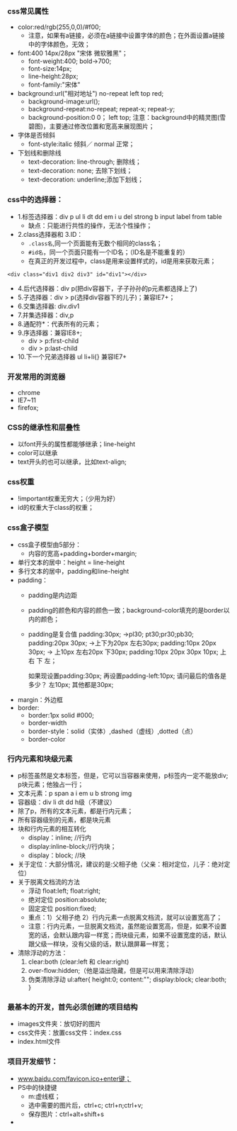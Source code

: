 ### css常见属性
- color:red/rgb(255,0,0)/#f00;
    + 注意，如果有a链接，必须在a链接中设置字体的颜色；在外面设置a链接中的字体颜色，无效；
- font:400 14px/28px "宋体 微软雅黑"；
    + font-weight:400; bold->700;
    + font-size:14px;
    + line-height:28px;
    + font-family:"宋体"
- background:url("相对地址") no-repeat left top red;
    + background-image:url();
    + background-repeat:no-repeat; repeat-x; repeat-y;
    + background-position:0 0； left top;
    注意：background中的精灵图(雪碧图)，主要通过修改位置和宽高来展现图片；
- 字体是否倾斜
    + font-style:italic 倾斜／ normal 正常；
- 下划线和删除线
   + text-decoration: line-through; 删除线；
   + text-decoration: none; 去除下划线；
   + text-decoration: underline;添加下划线；
   
### css中的选择器：
- 1.标签选择器：div p ul li dt dd em i u del strong b input label from table
    + 缺点：只能进行共性的操作，无法个性操作；
- 2.class选择器和 3.ID：
    + `.class名`,同一个页面能有无数个相同的class名；
    + `#id名`，同一个页面只能有一个ID名；（ID名是不能重复的）
    + 在真正的开发过程中，class是用来设置样式的，id是用来获取元素；
```
<div class="div1 div2 div3" id="div1"></div>
```
- 4.后代选择器：div p(把div容器下，子子孙孙的p元素都选择上了)
- 5.子选择器：div > p(选择div容器下的儿子)；兼容IE7+；
- 6.交集选择器: div.div1
- 7.并集选择器：div,p
- 8.通配符*：代表所有的元素；
- 9.序选择器：兼容IE8+;
    + div > p:first-child
    + div > p:last-child
- 10.下一个兄弟选择器 ul li+li{} 兼容IE7+

### 开发常用的浏览器
- chrome
- IE7~11
- firefox;
   
### CSS的继承性和层叠性
- 以font开头的属性都能够继承；line-height
- color可以继承
- text开头的也可以继承，比如text-align;

### css权重
- !important权重无穷大；（少用为好）
- id的权重大于class的权重；

### css盒子模型
- css盒子模型由5部分：
    + 内容的宽高+padding+border+margin;
- 单行文本的居中：height = line-height
- 多行文本的居中，padding和line-height
- padding：
    + padding是内边距
    + padding的颜色和内容的颜色一致；background-color填充的是border以内的颜色；
    + padding是复合值
        padding:30px; ->pl30; pt30;pr30;pb30;
        padding:20px 30px; ->上下为20px 左右30px;
        padding:10px 20px 30px; -> 上10px 左右20px 下30px;
        padding:10px 20px 30px 10px; 上 右 下 左；
        
        如果现设置padding:30px;
        再设置padding-left:10px;
        请问最后的值各是多少？
        左10px; 其他都是30px;
- margin：外边框
- border:
    + border:1px solid #000;
    + border-width
    + border-style：solid（实体）,dashed（虚线）,dotted（点）
    + border-color
### 行内元素和块级元素
- p标签虽然是文本标签，但是，它可以当容器来使用，p标签内一定不能放div; p块元素；他独占一行；
- 文本元素：p span a i em u b strong img
- 容器级：div li dt dd h级（不建议）
- 除了p，所有的文本元素，都是行内元素； 
- 所有容器级别的元素，都是块元素
- 块和行内元素的相互转化
    + display：inline; //行内
    + display:inline-block;//行内块；
    + display：block; //块
- 关于定位：大部分情况，建议的是:父相子绝（父亲：相对定位，儿子：绝对定位）   
- 关于脱离文档流的方法
   + 浮动 float:left; float:right;
   + 绝对定位 position:absolute;
   + 固定定位 position:fixed;
   + 重点：1）父相子绝 2）行内元素一点脱离文档流，就可以设置宽高了；
   + 注意：行内元素，一旦脱离文档流，虽然能设置宽高，但是，如果不设置宽的话，会默认跟内容一样宽；而块级元素，如果不设置宽度的话，默认跟父级一样块，没有父级的话，默认跟屏幕一样宽；
- 清除浮动的方法：
    1. clear:both (clear:left 和 clear:right)
    2. over-flow:hidden;（他是溢出隐藏，但是可以用来清除浮动）
    3. 伪类清除浮动
    ul:after{
        height:0;
        content:"";
        display:block;
        clear:both;
    }
### 最基本的开发，首先必须创建的项目结构
 - images文件夹：放切好的图片
 - css文件夹：放置css文件：index.css
 - index.html文件
### 项目开发细节：
- www.baidu.com/favicon.ico+enter键；
- PS中的快捷键
    + m:虚线框；
    + 选中需要的图片后，ctrl+c; ctrl+n;ctrl+v;
    + 保存图片：ctrl+alt+shift+s
-














   
   
   
   
